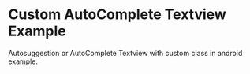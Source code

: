 # Custom AutoComplete Textview Example
Autosuggestion or AutoComplete Textview with custom class in android example.
